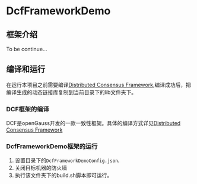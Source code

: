 # DcfFrameworkDemo

## 框架介绍
To be continue...

## 编译和运行
在运行本项目之前需要编译[Distributed Consensus Framework](https://gitee.com/opengauss/DCF),编译成功后，把编译生成的动态链接库复制到当前目录下的lib文件夹下。
### DCF框架的编译
DCF是openGauss开发的一款一致性框架。具体的编译方式详见[Distributed Consensus Framework](https://gitee.com/opengauss/DCF)


### DcfFrameworkDemo框架的运行
1. 设置目录下的`DcfFrameworkDemoConfig.json`.
2. 关闭目标机器的防火墙
3. 执行该文件夹下的build.sh脚本即可运行。
